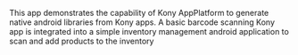 This app demonstrates the capability of Kony AppPlatform to generate native android libraries from Kony apps. A basic barcode scanning Kony app is integrated into a simple inventory management android application to scan and add products to the inventory
